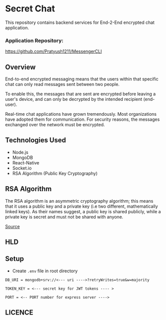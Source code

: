 # Secret Chat
This repository contains backend services for End-2-End encrypted chat application.
### Application Repository: 
https://github.com/Pratyush1211/MessengerCLI

## Overview
End-to-end encrypted messaging means that the users within that specific chat can only read messages sent between two people. 

To enable this, the messages that are sent are encrypted before leaving a user's device, and can only be decrypted by the intended recipient (end-user).

Real-time chat applications have grown tremendously. Most organizations have adopted them for communication. For security reasons, the messages exchanged over the network must be encrypted.

## Technologies Used
- Node.js
- MongoDB
- React-Native
- Socket.io
- RSA Algorithm (Public Key Cryptography)

## RSA Algorithm
The RSA algorithm is an asymmetric cryptography algorithm; this means that it uses a public key and a private key (i.e two different, mathematically linked keys). As their names suggest, a public key is shared publicly, while a private key is secret and must not be shared with anyone.


<a href="https://www.educative.io/edpresso/what-is-the-rsa-algorithm">Source</a>

## HLD


## Setup
- Create `.env` file in root directory
```
DB_URI = mongodb+srv://<--- uri ---->?retryWrites=true&w=majority

TOKEN_KEY = <--- secret key for JWT tokens ---- > 

PORT = <-- PORT number for express server ---->
```

## LICENCE

